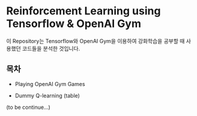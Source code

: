 # Reinforcement Learning using Tensorflow & OpenAI Gym

이 Repository는 Tensorflow와 OpenAI Gym을 이용하여 강화학습을 공부할 때 사용했던 코드들을 분석한 것입니다.

## 목차

* Playing OpenAI Gym Games

* Dummy Q-learning (table)

(to be continue...)
